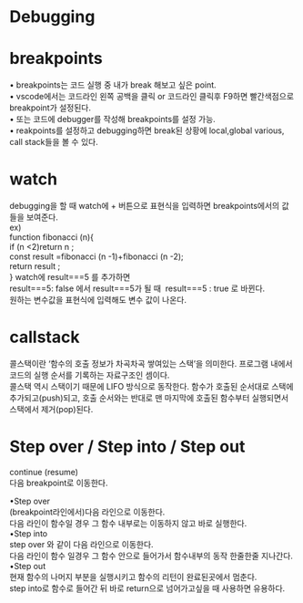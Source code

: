 # Debugging
# breakpoints
• breakpoints는 코드 실행 중 내가 break 해보고 싶은 point.<br/>
• vscode에서는 코드라인 왼쪽 공백을 클릭 or 코드라인 클릭후 F9하면 빨간색점으로 breakpoint가 설정된다.<br/>
• 또는 코드에 debugger를 작성해 breakpoints를 설정 가능.<br/>
• reakpoints를 설정하고 debugging하면 break된 상황에 local,global various, call stack들을 볼 수 있다.<br/>

# watch
debugging을 할 때 watch에 + 버튼으로 표현식을 입력하면 breakpoints에서의 값들을 보여준다.<br/>
ex)<br/>
function fibonacci (n){<br/>
  if (n <2)return n ;<br/>
  const result =fibonacci (n -1)+fibonacci (n -2);<br/>
  return result ;<br/>
}
watch에 result===5 를 추가하면<br/>
result===5: false 에서 result===5가 될 때  result===5 : true 로 바뀐다.<br/>
원하는 변수값을 표현식에 입력해도 변수 값이 나온다.<br/>

# callstack
콜스택이란 ‘함수의 호출 정보가 차곡차곡 쌓여있는 스택’을 의미한다. 프로그램 내에서 코드의 실행 순서를 기록하는 자료구조인 셈이다.<br/>
콜스택 역시 스택이기 때문에 LIFO 방식으로 동작한다. 함수가 호출된 순서대로 스택에 추가되고(push)되고, 호출 순서와는 반대로 맨 마지막에 호출된 함수부터 실행되면서 스택에서 제거(pop)된다.<br/>
# Step over / Step into / Step out

continue (resume)<br/>
다음 breakpoint로 이동한다.<br/>

•Step over<br/>
(breakpoint라인에서)다음 라인으로 이동한다.<br/>
다음 라인이 함수일 경우 그 함수 내부로는 이동하지 않고 바로 실행한다.<br/>
•Step into<br/>
step over 와 같이 다음 라인으로 이동한다.<br/>
다음 라인이 함수 일경우 그 함수 안으로 들어가서 함수내부의 동작 한줄한줄 지나간다.<br/>
•Step out<br/>
현재 함수의 나머지 부분을 실행시키고 함수의 리턴이 완료된곳에서 멈춘다.<br/>
step into로 함수로 들어간 뒤 바로 return으로 넘어가고싶을 때 사용하면 유용하다.<br/>